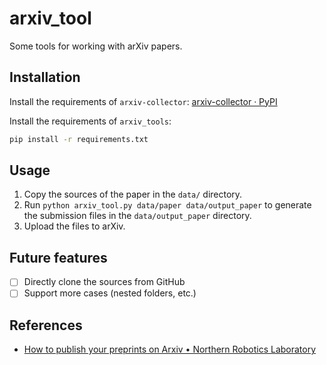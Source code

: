 # arxiv_tool

Some tools for working with arXiv papers.

## Installation

Install the requirements of `arxiv-collector`: [arxiv-collector · PyPI](https://pypi.org/project/arxiv-collector/#requirements)

Install the requirements of `arxiv_tools`:

```bash
pip install -r requirements.txt
```

## Usage
1. Copy the sources of the paper in the `data/` directory.
2. Run `python arxiv_tool.py data/paper data/output_paper` to generate the submission files in the `data/output_paper` directory.
3. Upload the files to arXiv.

## Future features
- [ ] Directly clone the sources from GitHub
- [ ] Support more cases (nested folders, etc.)

## References
- [How to publish your preprints on Arxiv • Northern Robotics Laboratory](https://norlab.ulaval.ca/research/publish-prepints-arxiv/)
